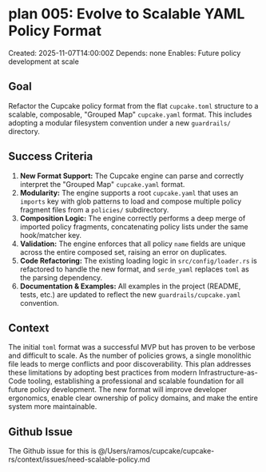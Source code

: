 # plan 005: Evolve to Scalable YAML Policy Format

Created: 2025-11-07T14:00:00Z
Depends: none
Enables: Future policy development at scale

## Goal

Refactor the Cupcake policy format from the flat `cupcake.toml` structure to a scalable, composable, "Grouped Map" `cupcake.yaml` format. This includes adopting a modular filesystem convention under a new `guardrails/` directory.

## Success Criteria

1.  **New Format Support:** The Cupcake engine can parse and correctly interpret the "Grouped Map" `cupcake.yaml` format.
2.  **Modularity:** The engine supports a root `cupcake.yaml` that uses an `imports` key with glob patterns to load and compose multiple policy fragment files from a `policies/` subdirectory.
3.  **Composition Logic:** The engine correctly performs a deep merge of imported policy fragments, concatenating policy lists under the same hook/matcher key.
4.  **Validation:** The engine enforces that all policy `name` fields are unique across the entire composed set, raising an error on duplicates.
5.  **Code Refactoring:** The existing loading logic in `src/config/loader.rs` is refactored to handle the new format, and `serde_yaml` replaces `toml` as the parsing dependency.
6.  **Documentation & Examples:** All examples in the project (README, tests, etc.) are updated to reflect the new `guardrails/cupcake.yaml` convention.

## Context

The initial `toml` format was a successful MVP but has proven to be verbose and difficult to scale. As the number of policies grows, a single monolithic file leads to merge conflicts and poor discoverability. This plan addresses these limitations by adopting best practices from modern Infrastructure-as-Code tooling, establishing a professional and scalable foundation for all future policy development. The new format will improve developer ergonomics, enable clear ownership of policy domains, and make the entire system more maintainable.

## Github Issue

The Github issue for this is @/Users/ramos/cupcake/cupcake-rs/context/issues/need-scalable-policy.md
